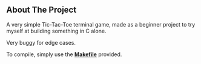 ## About The Project

A very simple Tic-Tac-Toe terminal game, made as a beginner project to try myself at building something in C alone.

Very buggy for edge cases.

To compile, simply use the [**Makefile**](Makefile) provided.
